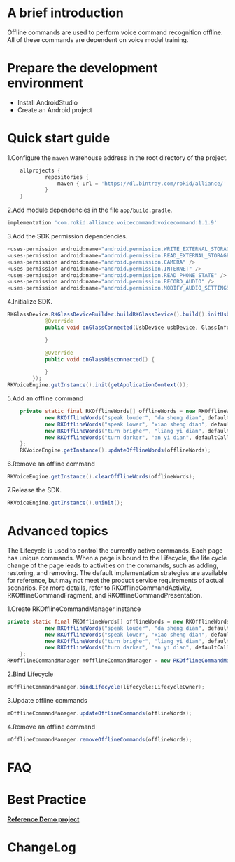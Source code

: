 # A brief introduction

Offline commands are used to perform voice command recognition offline. All of these commands are dependent on voice model training.

# Prepare the development environment

* Install AndroidStudio
* Create an Android project

# Quick start guide

1.Configure the `maven` warehouse address in the root directory of the project.
   
   ```groovy
       allprojects {
               repositories {
                   maven { url = 'https://dl.bintray.com/rokid/alliance/' }
               }
       }
   ```

2.Add module dependencies in the file `app/build.gradle`.
   
   ```groovy
   implementation 'com.rokid.alliance.voicecommand:voicecommand:1.1.9'
   ```

3.Add the SDK permission dependencies.
   
   ```groovy
   <uses-permission android:name="android.permission.WRITE_EXTERNAL_STORAGE" />
   <uses-permission android:name="android.permission.READ_EXTERNAL_STORAGE" />
   <uses-permission android:name="android.permission.CAMERA" />
   <uses-permission android:name="android.permission.INTERNET" />
   <uses-permission android:name="android.permission.READ_PHONE_STATE" />
   <uses-permission android:name="android.permission.RECORD_AUDIO" />
   <uses-permission android:name="android.permission.MODIFY_AUDIO_SETTINGS" />
   ```

4.Initialize SDK.
   
   ```java
   RKGlassDevice.RKGlassDeviceBuilder.buildRKGlassDevice().build().initUsbDevice(this, findViewById(R.id.camera_view), new OnGlassConnectListener() {
               @Override
               public void onGlassConnected(UsbDevice usbDevice, GlassInfo glassInfo) {
   
               }
   
               @Override
               public void onGlassDisconnected() {
   
               }
           });
   RKVoiceEngine.getInstance().init(getApplicationContext());
   ```

5.Add an offline command
   
   ```java
       private static final RKOfflineWords[] offlineWords = new RKOfflineWords[]{
               new RKOfflineWords("speak louder", "da sheng dian", defaultCallback),
               new RKOfflineWords("speak lower", "xiao sheng dian", defaultCallback),
               new RKOfflineWords("turn brigher", "liang yi dian", defaultCallback),
               new RKOfflineWords("turn darker", "an yi dian", defaultCallback),
       };
       RKVoiceEngine.getInstance().updateOfflineWords(offlineWords);
   ```

6.Remove an offline command
   
   ```java
   RKVoiceEngine.getInstance().clearOfflineWords(offlineWords);
   ```

7.Release the SDK.
   
   ```java
   RKVoiceEngine.getInstance().uninit();
   ```

# Advanced topics

The Lifecycle is used to control the currently active commands. Each page has unique commands. When a page is bound to the Lifecycle, the life cycle change of the page leads to activities on the commands, such as adding, restoring, and removing. The default implementation strategies are available for reference, but may not meet the product service requirements of actual scenarios. For more details, refer to RKOfflineCommandActivity, RKOfflineCommandFragment, and RKOfflineCommandPresentation.

1.Create RKOfflineCommandManager instance
   
   ```java
   private static final RKOfflineWords[] offlineWords = new RKOfflineWords[]{
               new RKOfflineWords("speak louder", "da sheng dian", defaultCallback),
               new RKOfflineWords("speak lower", "xiao sheng dian", defaultCallback),
               new RKOfflineWords("turn brigher", "liang yi dian", defaultCallback),
               new RKOfflineWords("turn darker", "an yi dian", defaultCallback),
       };
   RKOfflineCommandManager mOfflineCommandManager = new RKOfflineCommandManager(offlineWords);
   ```

2.Bind Lifecycle
   
   ```java
   mOfflineCommandManager.bindLifecycle(lifecycle:LifecycleOwner);
   ```

3.Update offline commands
   
   ```java
   mOfflineCommandManager.updateOfflineCommands(offlineWords);
   ```

4.Remove an offline command
   
   ```java
   mOfflineCommandManager.removeOfflineCommands(offlineWords);
   ```

# FAQ

# Best Practice

**[Reference Demo project](https://static.rokidcdn.com/sdk/sdk_glassmobile_demo-177ebe7.zip)**



# ChangeLog

